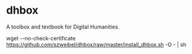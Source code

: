 dhbox
=====

A toolbox and textbook for Digital Humanities.

wget --no-check-certificate https://github.com/szweibel/dhbox/raw/master/install_dhbox.sh -O - | sh
